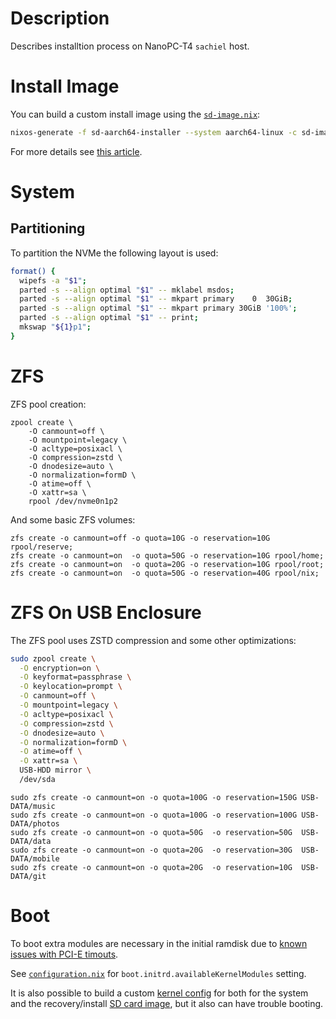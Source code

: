 # Description

Describes installtion process on NanoPC-T4 `sachiel` host.

# Install Image

You can build a custom install image using the [`sd-image.nix`](./sd-image.nix):
```sh
nixos-generate -f sd-aarch64-installer --system aarch64-linux -c sd-image.nix -I nixpkgs=$HOME/nixpkgs
```
For more details see [this article](https://rbf.dev/blog/2020/05/custom-nixos-build-for-raspberry-pis/).

# System

## Partitioning

To partition the NVMe the following layout is used:
```sh
format() {
  wipefs -a "$1";
  parted -s --align optimal "$1" -- mklabel msdos;
  parted -s --align optimal "$1" -- mkpart primary    0  30GiB;
  parted -s --align optimal "$1" -- mkpart primary 30GiB '100%';
  parted -s --align optimal "$1" -- print;
  mkswap "${1}p1";
}
```

# ZFS

ZFS pool creation:
```
zpool create \
    -O canmount=off \
    -O mountpoint=legacy \
    -O acltype=posixacl \
    -O compression=zstd \
    -O dnodesize=auto \
    -O normalization=formD \
    -O atime=off \
    -O xattr=sa \
    rpool /dev/nvme0n1p2
```
And some basic ZFS volumes:
```
zfs create -o canmount=off -o quota=10G -o reservation=10G rpool/reserve;
zfs create -o canmount=on  -o quota=50G -o reservation=10G rpool/home;
zfs create -o canmount=on  -o quota=20G -o reservation=10G rpool/root;
zfs create -o canmount=on  -o quota=50G -o reservation=40G rpool/nix;
```

# ZFS On USB Enclosure

The ZFS pool uses ZSTD compression and some other optimizations:
```sh
sudo zpool create \
  -O encryption=on \
  -O keyformat=passphrase \
  -O keylocation=prompt \
  -O canmount=off \
  -O mountpoint=legacy \
  -O acltype=posixacl \
  -O compression=zstd \
  -O dnodesize=auto \
  -O normalization=formD \
  -O atime=off \
  -O xattr=sa \
  USB-HDD mirror \
  /dev/sda
```
```
sudo zfs create -o canmount=on -o quota=100G -o reservation=150G USB-DATA/music
sudo zfs create -o canmount=on -o quota=100G -o reservation=100G USB-DATA/photos
sudo zfs create -o canmount=on -o quota=50G  -o reservation=50G  USB-DATA/data
sudo zfs create -o canmount=on -o quota=20G  -o reservation=30G  USB-DATA/mobile
sudo zfs create -o canmount=on -o quota=20G  -o reservation=10G  USB-DATA/git
```

# Boot

To boot extra modules are necessary in the initial ramdisk due to [known issues with PCI-E timouts](./KNOWN_ISSUES.md).

See [`configuration.nix`](./configuration.nix) for `boot.initrd.availableKernelModules` setting.

It is also possible to build a custom [kernel config](./kernel.config) for both for the system and the recovery/install [SD card image](./sd-image.nix), but it also can have trouble booting.
